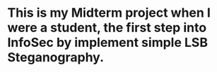 This is my Midterm project when I were a student, the first step into InfoSec by implement simple LSB Steganography.
=======
